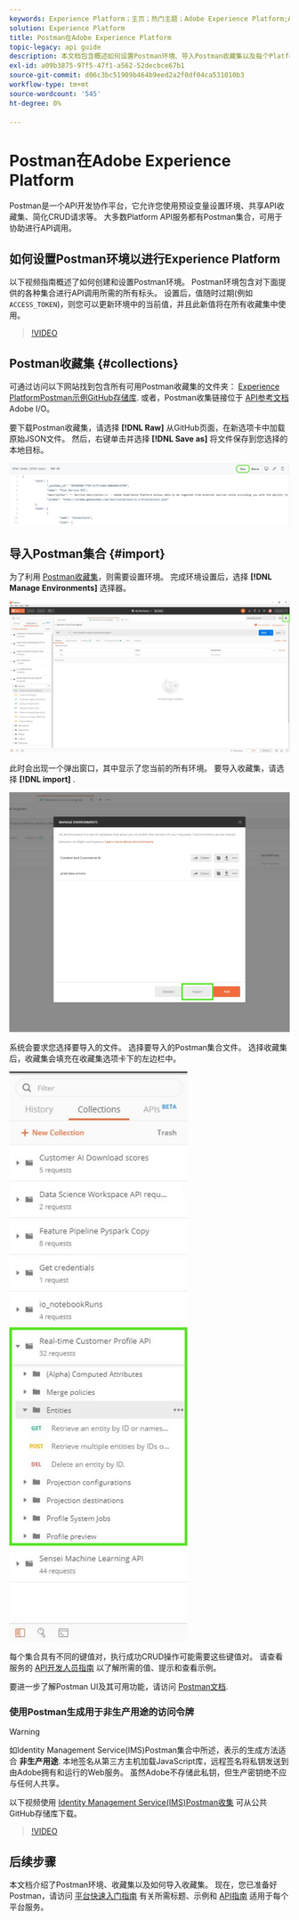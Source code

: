 ```yaml
---
keywords: Experience Platform；主页；热门主题；Adobe Experience Platform;API指南；平台API指南；平台简介；开发人员指南
solution: Experience Platform
title: Postman在Adobe Experience Platform
topic-legacy: api guide
description: 本文档包含概述如何设置Postman环境、导入Postman收藏集以及每个Platform服务可用收藏集列表的步骤。
exl-id: a09b3875-97f5-47f1-a562-52decbce67b1
source-git-commit: d06c3bc51909b464b9eed2a2f0df04ca531010b3
workflow-type: tm+mt
source-wordcount: '545'
ht-degree: 0%

---
```


# Postman在Adobe Experience Platform

Postman是一个API开发协作平台，它允许您使用预设变量设置环境、共享API收藏集、简化CRUD请求等。 大多数Platform API服务都有Postman集合，可用于协助进行API调用。

## 如何设置Postman环境以进行Experience Platform

以下视频指南概述了如何创建和设置Postman环境。 Postman环境包含对下面提供的各种集合进行API调用所需的所有标头。 设置后，值随时过期(例如 `ACCESS_TOKEN`)，则您可以更新环境中的当前值，并且此新值将在所有收藏集中使用。

>[!VIDEO](https://video.tv.adobe.com/v/28832)

## Postman收藏集 {#collections}

可通过访问以下网站找到包含所有可用Postman收藏集的文件夹： [Experience PlatformPostman示例GitHub存储库](https://github.com/adobe/experience-platform-postman-samples/tree/master/apis/experience-platform). 或者，Postman收集链接位于 [API参考文档](https://www.adobe.com/go/platform-api-reference-en) Adobe I/O。

要下载Postman收藏集，请选择 **[!DNL Raw]** 从GitHub页面，在新选项卡中加载原始JSON文件。 然后，右键单击并选择 **[!DNL Save as]** 将文件保存到您选择的本地目标。

![原始JSON](./images/api-guide/raw-collection.PNG)

## 导入Postman集合 {#import}

为了利用 [Postman收藏集](#collections)，则需要设置环境。 完成环境设置后，选择 **[!DNL Manage Environments]** 选择器。

![管理环境选择器](./images/api-guide/environment-selector.png)

此时会出现一个弹出窗口，其中显示了您当前的所有环境。 要导入收藏集，请选择 **[!DNL import]** .

![导入按钮](./images/api-guide/import-collection.png)

系统会要求您选择要导入的文件。 选择要导入的Postman集合文件。 选择收藏集后，收藏集会填充在收藏集选项卡下的左边栏中。

![填充集合](./images/api-guide/imported-collection.png)

每个集合具有不同的键值对，执行成功CRUD操作可能需要这些键值对。 请查看服务的 [API开发人员指南](api-guide.md#api-guides) 以了解所需的值、提示和查看示例。

要进一步了解Postman UI及其可用功能，请访问 [Postman文档](https://learning.postman.com/docs/getting-started/navigating-postman/).

### 使用Postman生成用于非生产用途的访问令牌

>[!WARNING]
>
>如Identity Management Service(IMS)Postman集合中所述，表示的生成方法适合 **非生产用途**. 本地签名从第三方主机加载JavaScript库，远程签名将私钥发送到由Adobe拥有和运行的Web服务。 虽然Adobe不存储此私钥，但生产密钥绝不应与任何人共享。

以下视频使用 [Identity Management Service(IMS)Postman收集](https://github.com/adobe/experience-platform-postman-samples/blob/master/apis/ims/Identity%20Management%20Service.postman_collection.json) 可从公共GitHub存储库下载。

>[!VIDEO](https://video.tv.adobe.com/v/29698/?quality=12&learn=on)

## 后续步骤

本文档介绍了Postman环境、收藏集以及如何导入收藏集。 现在，您已准备好Postman，请访问 [平台快速入门指南](api-guide.md) 有关所需标题、示例和 [API指南](api-guide.md#api-guides) 适用于每个平台服务。
